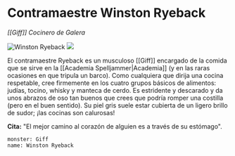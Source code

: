 # Contramaestre Winston Ryeback
_[[Giff]] Cocinero de Galera_

![Winston Ryeback](https://media.dndbeyond.com/compendium-images/sja/9h8GiE7HbKsyOg18/02-002.o-winston-ryeback.png)
![](https://o.remove.bg/downloads/2e8045a6-3a59-44a8-a5e6-e9345740017e/image-removebg-preview.png)

El contramaestre Ryeback es un musculoso [[Giff]] encargado de la comida que se sirve en la [[Academia Spelljammer|Academia]] (y en las raras ocasiones en que tripula un barco). Como cualquiera que dirija una cocina respetable, cree firmemente en los cuatro grupos básicos de alimentos: judías, tocino, whisky y manteca de cerdo. Es estridente y descarado y da unos abrazos de oso tan buenos que crees que podría romper una costilla (pero en el buen sentido). Su piel gris suele estar cubierta de un ligero brillo de sudor; ¡las cocinas son calurosas!

**Cita:** "El mejor camino al corazón de alguien es a través de su estómago".

```statblock
monster: Giff
name: Winston Ryeback
```